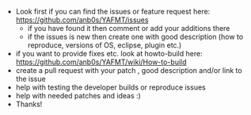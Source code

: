 - Look first if you can find the issues or feature request here: https://github.com/anb0s/YAFMT/issues
  - if you have found it then comment or add your additions there
  - if the issues is new then create one with good description (how to reproduce, versions of OS, eclipse, plugin etc.)
- if you want to provide fixes etc. look at howto-build here: https://github.com/anb0s/YAFMT/wiki/How-to-build
- create a pull request with your patch , good description and/or link to the issue
- help with testing the developer builds or reproduce issues
- help with needed patches and ideas :)
- Thanks!
